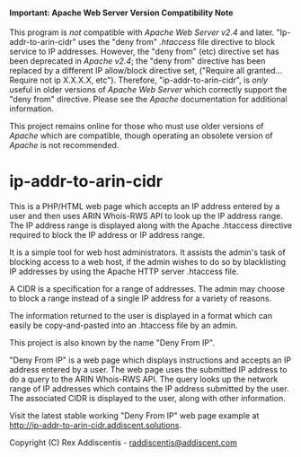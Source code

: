 #### Important: Apache Web Server Version Compatibility Note

This program is _not_ compatible with _Apache Web Server v2.4_ and later.  "Ip-addr-to-arin-cidr" uses the "deny from" _.htaccess_ file directive to block service to IP addresses.  However, the "deny from" (etc) directive set has been deprecated in _Apache v2.4_; the "deny from" directive has been replaced by a different IP allow/block directive set, ("Require all granted... Require not ip X.X.X.X, etc").  Therefore, "ip-addr-to-arin-cidr", is _only_ useful in older versions of _Apache Web Server_ which correctly support the "deny from" directive.  Please see the _Apache_ documentation for additional information.
  
This project remains online for those who must use older versions of _Apache_ which are compatible, though operating an obsolete version of _Apache_ is not recommended.

# ip-addr-to-arin-cidr

This is a PHP/HTML web page which accepts an IP address entered by a user and then uses ARIN Whois-RWS API to look up the IP address range.  The IP address range is displayed along with the Apache .htaccess directive required to block the IP address or IP address range.

It is a simple tool for web host administrators.  It assists the admin's task of blocking access to a web host, if the admin wishes to do so by blacklisting IP addresses by using the Apache HTTP server .htaccess file.

A CIDR is a specification for a range of addresses.  The admin may choose to block a range instead of a single IP address for a variety of reasons.

The information returned to the user is displayed in a format which can easily be copy-and-pasted into an .htaccess file by an admin.

This project is also known by the name "Deny From IP".

"Deny From IP" is a web page which displays instructions and accepts an IP address entered by a user.  The web page uses the submitted IP address to do a query to the ARIN Whois-RWS API.  The query looks up the network range of IP addresses which contains the IP address submitted by the user.  The associated CIDR is displayed to the user, along with other information.

Visit the latest stable working "Deny From IP" web page example at http://ip-addr-to-arin-cidr.addiscent.solutions.

Copyright (C) Rex Addiscentis - raddiscentis@addiscent.com
